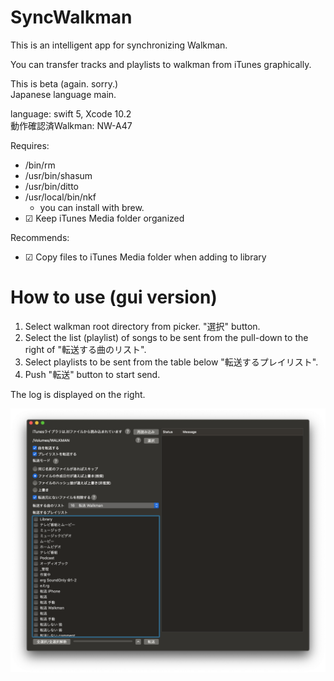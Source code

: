 # SyncWalkman
This is an intelligent app for synchronizing Walkman.

You can transfer tracks and playlists to walkman from iTunes graphically.

This is beta (again. sorry.)  
Japanese language main.

language: swift 5, Xcode 10.2  
動作確認済Walkman: NW-A47

Requires: 

- /bin/rm
- /usr/bin/shasum
- /usr/bin/ditto
- /usr/local/bin/nkf
    - you can install with brew.
- ☑ Keep iTunes Media folder organized
<!--
- ☑ Share iTunes Library XML with other applications
-->

Recommends:

- ☑ Copy files to iTunes Media folder when adding to library

# How to use (gui version)
1. Select walkman root directory from picker. "選択" button.
1. Select the list (playlist) of songs to be sent from the pull-down to the right of "転送する曲のリスト".
1. Select playlists to be sent from the table below "転送するプレイリスト".
1. Push "転送" button to start send.

The log is displayed on the right.

![img](img/ss1.png)
